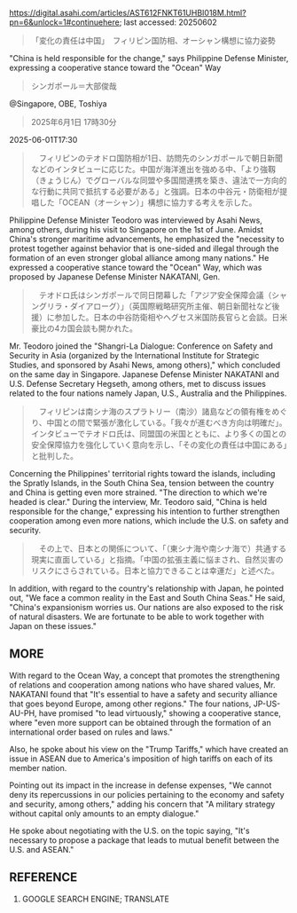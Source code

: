 https://digital.asahi.com/articles/AST612FNKT61UHBI018M.html?pn=6&unlock=1#continuehere; last accessed: 20250602

> 「変化の責任は中国」　フィリピン国防相、オーシャン構想に協力姿勢

"China is held responsible for the change," says Philippine Defense Minister, expressing a cooperative stance toward the "Ocean" Way 

> シンガポール＝大部俊哉

@Singapore, OBE, Toshiya

> 2025年6月1日 17時30分

2025-06-01T17:30

> 　フィリピンのテオドロ国防相が1日、訪問先のシンガポールで朝日新聞などのインタビューに応じた。中国が海洋進出を強める中、「より強靱（きょうじん）でグローバルな同盟や多国間連携を築き、違法で一方向的な行動に共同で抵抗する必要がある」と強調。日本の中谷元・防衛相が提唱した「OCEAN（オーシャン）」構想に協力する考えを示した。

Philippine Defense Minister Teodoro was interviewed by Asahi News, among others, during his visit to Singapore on the 1st of June. Amidst China's stronger maritime advancements, he emphasized the "necessity to protest together against behavior that is one-sided and illegal through the formation of an even stronger global alliance among many nations." He expressed a cooperative stance toward the "Ocean" Way, which was proposed by Japanese Defense Minister NAKATANI, Gen.

> 　テオドロ氏はシンガポールで同日閉幕した「アジア安全保障会議（シャングリラ・ダイアローグ）」（英国際戦略研究所主催、朝日新聞社など後援）に参加した。日本の中谷防衛相やヘグセス米国防長官らと会談。日米豪比の4カ国会談も開かれた。

Mr. Teodoro joined the  "Shangri-La Dialogue: Conference on Safety and Security in Asia (organized by the International Institute for Strategic Studies, and sponsored by Asahi News, among others)," which concluded on the same day in Singapore. Japanese Defense Minister NAKATANI and U.S. Defense Secretary Hegseth, among others, met to discuss issues related to the four nations namely Japan, U.S., Australia and the Philippines.

> 　フィリピンは南シナ海のスプラトリー（南沙）諸島などの領有権をめぐり、中国との間で緊張が激化している。「我々が進むべき方向は明確だ」。インタビューでテオドロ氏は、同盟国の米国とともに、より多くの国との安全保障協力を強化していく意向を示し、「その変化の責任は中国にある」と批判した。

Concerning the Philippines' territorial rights toward the islands, including the Spratly Islands, in the South China Sea, tension between the country and China is getting even more strained. "The direction to which we're headed is clear." During the interview, Mr. Teodoro said, "China is held responsible for the change," expressing his intention to further strengthen cooperation among even more nations, which include the U.S. on safety and security.

> 　その上で、日本との関係について、「（東シナ海や南シナ海で）共通する現実に直面している」と指摘。「中国の拡張主義に悩まされ、自然災害のリスクにさらされている。日本と協力できることは幸運だ」と述べた。

In addition, with regard to the country's relationship with Japan, he pointed out, "We face a common reality in the East and South China Seas." He said, "China's expansionism worries us. Our nations are also exposed to the risk of natural disasters. We are fortunate to be able to work together with Japan on these issues."

## MORE

With regard to the Ocean Way, a concept that promotes the strengthening of relations and cooperation among nations who have shared values, Mr. NAKATANI found that "It's essential to have a safety and security alliance that goes beyond Europe, among other regions." The four nations, JP-US-AU-PH, have promised "to lead virtuously," showing a cooperative stance, where "even more support can be obtained through the formation of an international order based on rules and laws."  

Also, he spoke about his view on the "Trump Tariffs," which have created an issue in ASEAN due to America's imposition of high tariffs on each of its member nation.

Pointing out its impact in the increase in defense expenses, "We cannot deny its repercussions in our policies pertaining to the economy and safety and security, among others," adding his concern that "A military strategy without capital only amounts to an empty dialogue."

He spoke about negotiating with the U.S. on the topic saying, "It's necessary to propose a package that leads to mutual benefit between the U.S. and ASEAN."

## REFERENCE

1) GOOGLE SEARCH ENGINE; TRANSLATE